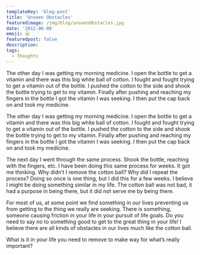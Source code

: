 ```yaml
---
templateKey: 'blog-post'
title: 'Unseen Obstacles'
featuredimage: /img/blog/unseenObstacles.jpg
date: '2012-06-08'
emoji: 😃
featuredpost: false
description:
tags:
  - Thoughts
---
```


The other day I was getting my morning medicine. I open the bottle to get a vitamin and there was this big white ball of cotton. I fought and fought trying to get a vitamin out of the bottle. I pushed the cotton to the side and shook the bottle trying to get to my vitamin. Finally after pushing and reaching my fingers in the bottle I got the vitamin I was seeking. I then put the cap back on and took my medicine.

The other day I was getting my morning medicine. I open the bottle to get a vitamin and there was this big white ball of cotton. I fought and fought trying to get a vitamin out of the bottle. I pushed the cotton to the side and shook the bottle trying to get to my vitamin. Finally after pushing and reaching my fingers in the bottle I got the vitamin I was seeking. I then put the cap back on and took my medicine.

The next day I went through the same process. Shook the bottle, reaching with the fingers, etc. I have been doing this same process for weeks. It got me thinking. Why didn’t I remove the cotton ball? Why did I repeat the process? Doing so once is one thing, but I did this for a few weeks. I believe I might be doing something similar in my life. The cotton ball was not bad, it had a purpose in being there, but it did not serve me by being there.

For most of us, at some point we find something in our lives preventing us from getting to the thing we really are seeking. There is something, someone causing friction in your life in your pursuit of life goals. Do you need to say no to something good to get to the great thing in your life! I believe there are all kinds of obstacles in our lives much like the cotton ball.

What is it in your life you need to remove to make way for what’s really important?
